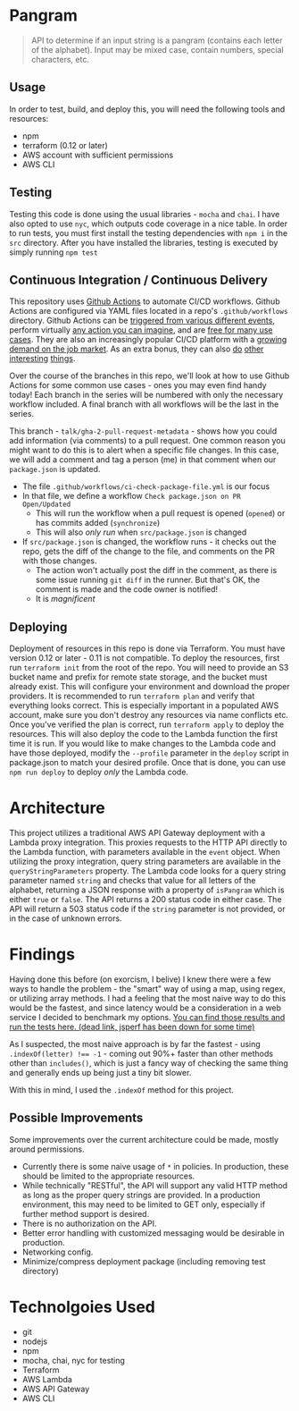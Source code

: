 # Pangram

> API to determine if an input string is a pangram (contains each letter of the alphabet). Input may be mixed case, contain numbers, special characters, etc.

## Usage

In order to test, build, and deploy this, you will need the following tools and resources:
- npm
- terraform (0.12 or later)
- AWS account with sufficient permissions
- AWS CLI

## Testing

Testing this code is done using the usual libraries - `mocha` and `chai`. I have also opted to use `nyc`, which outputs code coverage in a nice table.
In order to run tests, you must first install the testing dependencies with `npm i` in the `src` directory. After you have installed the libraries, testing is executed by simply running `npm test`

## Continuous Integration / Continuous Delivery
This repository uses [Github Actions](https://docs.github.com/en/actions) to automate CI/CD workflows. Github Actions are configured via YAML files located in a repo's `.github/workflows` directory. Github Actions can be [triggered from various different events](https://docs.github.com/en/actions/using-workflows/events-that-trigger-workflows), perform virtually [any action you can imagine](https://github.com/marketplace?type=actions), and are [free for many use cases](https://docs.github.com/en/actions/learn-github-actions/usage-limits-billing-and-administration#about-billing-for-github-actions). They are also an increasingly popular CI/CD platform with a [growing demand on the job market](https://discovery.hgdata.com/product/github-actions). As an extra bonus, they can also [do](https://github.com/fabasoad/twilio-fax-action/) [other](https://www.swyx.io/github-scraping/) [interesting](https://github.com/marketplace/actions/hue-action) [things](https://towardsdatascience.com/automate-your-job-search-with-python-and-github-actions-1dc818844c0).

Over the course of the branches in this repo, we'll look at how to use Github Actions for some common use cases - ones you may even find handy today! Each branch in the series will be numbered with only the necessary workflow included. A final branch with all workflows will be the last in the series.

This branch - `talk/gha-2-pull-request-metadata` - shows how you could add information (via comments) to a pull request. One common reason you might want to do this is to alert when a specific file changes. In this case, we will add a comment and tag a person (me) in that comment when our `package.json` is updated.

* The file `.github/workflows/ci-check-package-file.yml` is our focus
* In that file, we define a workflow `Check package.json on PR Open/Updated`
  * This will run the workflow when a pull request is opened (`opened`) or has commits added (`synchronize`)
  * This will also _only run_ when `src/package.json` is changed 
* If `src/package.json` is changed, the workflow runs - it checks out the repo, gets the diff of the change to the file, and comments on the PR with those changes.
    * The action won't actually post the diff in the comment, as there is some issue running `git diff` in the runner. But that's OK, the comment is made and the code owner is notified!
  * It is _magnificent_

## Deploying

Deployment of resources in this repo is done via Terraform. You must have version 0.12 or later - 0.11 is not compatible.
To deploy the resources, first run `terraform init` from the root of the repo. You will need to provide an S3 bucket name and prefix for remote state storage, and the bucket must already exist. This will configure your environment and download the proper providers.
It is recommended to run `terraform plan` and verify that everything looks correct. This is especially important in a populated AWS account, make sure you don't destroy any resources via name conflicts etc. Once you've verified the plan is correct, run `terraform apply` to deploy the resources. This will also deploy the code to the Lambda function the first time it is run.
If you would like to make changes to the Lambda code and have those deployed, modify the `--profile` parameter in the `deploy` script in package.json to match your desired profile. Once that is done, you can use `npm run deploy` to deploy _only_ the Lambda code.

# Architecture

This project utilizes a traditional AWS API Gateway deployment with a Lambda proxy integration. This proxies requests to the HTTP API directly to the Lambda function, with parameters available in the `event` object. When utilizing the proxy integration, query string parameters are available in the `queryStringParameters` property. The Lambda code looks for a query string parameter named `string` and checks that value for all letters of the alphabet, returning a JSON response with a property of `isPangram` which is either `true` or `false`. The API returns a 200 status code in either case. The API will return a 503 status code if the `string` parameter is not provided, or in the case of unknown errors.

# Findings

Having done this before (on exorcism, I belive) I knew there were a few ways to handle the problem - the "smart" way of using a map, using regex, or utilizing array methods. I had a feeling that the most naive way to do this would be the fastest, and since latency would be a consideration in a web service I decided to benchmark my options. [You can find those results and run the tests here. (dead link, jsperf has been down for some time)](https://jsperf.com/pangram-method-comparison/1)

As I suspected, the most naive approach is by far the fastest - using `.indexOf(letter) !== -1` - coming out 90%+ faster than other methods other than `includes()`, which is just a fancy way of checking the same thing and generally ends up being just a tiny bit slower.

With this in mind, I used the `.indexOf` method for this project.

## Possible Improvements

Some improvements over the current architecture could be made, mostly around permissions. 
- Currently there is some naive usage of `*` in policies. In production, these should be limited to the appropriate resources.
- While technically "RESTful", the API will support any valid HTTP method as long as the proper query strings are provided. In a production environment, this may need to be limited to GET only, especially if further method support is desired.
- There is no authorization on the API.
- Better error handling with customized messaging would be desirable in production.
- Networking config.
- Minimize/compress deployment package (including removing test directory)

# Technolgoies Used
- git
- nodejs
- npm
- mocha, chai, nyc for testing
- Terraform
- AWS Lambda
- AWS API Gateway
- AWS CLI